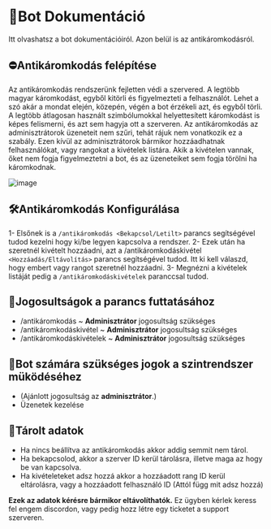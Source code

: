 # 📘Bot Dokumentáció <br>
Itt olvashatsz a bot dokumentációiról. Azon belül is az antikáromkodásról.<br>
## ⛔Antikáromkodás felépítése<br>
Az antikáromkodás rendszerünk fejletten védi a szervered. A legtöbb magyar káromkodást, egyből kitörli és figyelmezteti a felhasználót. Lehet a szó akár a mondat elején, közepén, végén a bot érzékeli azt, és egyből törli. A legtöbb átlagosan használt szimbólumokkal helyettesített káromkodást is képes felismerni, és azt sem hagyja ott a szerveren. Az  antikáromkodás az adminisztrátorok üzeneteit nem szűri, tehát rájuk nem vonatkozik ez a szabály. Ezen kívül az adminisztrátorok bármikor hozzáadhatnak felhasználókat, vagy rangokat a kivételek listára. Akik a kivételen vannak, őket nem fogja figyelmeztetni a bot, és az üzeneteiket sem fogja törölni ha káromkodnak.<br>

![image](https://github.com/user-attachments/assets/00b08442-4892-4ce3-8571-47c27157b2d5)
<br>

## 🛠Antikáromkodás Konfigurálása
1- Elsőnek is a `/antikáromkodás <Bekapcsol/Letilt>` parancs segítségével tudod kezelni hogy ki/be legyen kapcsolva a rendszer.
2- Ezek után ha szeretnél kivételt hozzáadni, azt a /antikáromkodáskivétel `<Hozzáadás/Eltávolítás>` parancs segítségével tudod. Itt ki kell válaszd, hogy embert vagy rangot szeretnél hozzáadni.
3- Megnézni a kivételek listáját pedig a `/antikáromkodáskivételek` paranccsal tudod.

## 🔔Jogosultságok a parancs futtatásához
  - /antikáromkodás ~ **Adminisztrátor** jogosultság szükséges
  - /antikáromkodáskivétel ~ **Adminisztrátor** jogosultság szükséges
  - /antikáromkodáskivételek ~ **Adminisztrátor** jogosultság szükséges

## 🤖Bot számára szükséges jogok a szintrendszer müködéséhez
  - (Ajánlott jogosultság az **adminisztrátor**.)
  - Üzenetek kezelése

## 📁Tárolt adatok
  - Ha nincs beállítva az antikáromkodás akkor addig semmit nem tárol.
  - Ha bekapcsolod, akkor a szerver ID kerül tárolásra, illetve maga az hogy be van kapcsolva.
  - Ha kivételeteket adsz hozzá akkor a hozzáadott rang ID kerül eltárolásra, vagy a hozzáadott felhasználó ID (Attól függ mit adsz hozzá)

**Ezek az adatok kérésre bármikor eltávolíthatók.**
Ez ügyben kérlek keress fel engem discordon, vagy pedig hozz létre egy ticketet a support szerveren.
